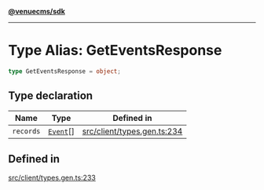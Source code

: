 [**@venuecms/sdk**](../Index.md)

***

# Type Alias: GetEventsResponse

```ts
type GetEventsResponse = object;
```

## Type declaration

| Name | Type | Defined in |
| ------ | ------ | ------ |
| `records` | [`Event`](Event.md)[] | [src/client/types.gen.ts:234](https://github.com/venuecms/sdk/blob/5ffcc8d3f9c61b78cab459f936084b3f631fac13/src/client/types.gen.ts#L234) |

## Defined in

[src/client/types.gen.ts:233](https://github.com/venuecms/sdk/blob/5ffcc8d3f9c61b78cab459f936084b3f631fac13/src/client/types.gen.ts#L233)
